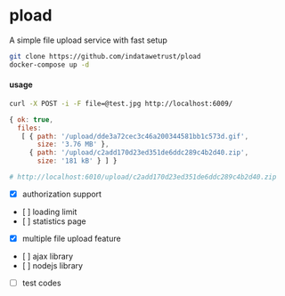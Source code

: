 # pload
A simple file upload service with fast setup

```sh
git clone https://github.com/indatawetrust/pload
docker-compose up -d
```

#### usage
```sh
curl -X POST -i -F file=@test.jpg http://localhost:6009/
```
```js
{ ok: true,
  files:
   [ { path: '/upload/dde3a72cec3c46a200344581bb1c573d.gif',
       size: '3.76 MB' },
     { path: '/upload/c2add170d23ed351de6ddc289c4b2d40.zip',
       size: '181 kB' } ] }
```

```sh
# http://localhost:6010/upload/c2add170d23ed351de6ddc289c4b2d40.zip
```

- [x] authorization support
- [ ] loading limit
- [ ] statistics page
- [x] multiple file upload feature
- [ ] ajax library
- [ ] nodejs library
- [ ] test codes
